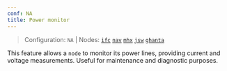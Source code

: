 ```yaml
---
conf: NA
title: Power monitor
---
```


>Configuration: `NA`
> | Nodes: [`ifc`](../../hw/nodes/ifc.md) [`nav`](../../hw/nodes/nav.md) [`mhx`](../../hw/nodes/mhx.md) [`jsw`](../../hw/nodes/jsw.md) [`ghanta`](../../hw/nodes/ghanta.md)

This feature allows a `node` to monitor its power lines, providing current and voltage measurements. Useful for maintenance and diagnostic purposes.